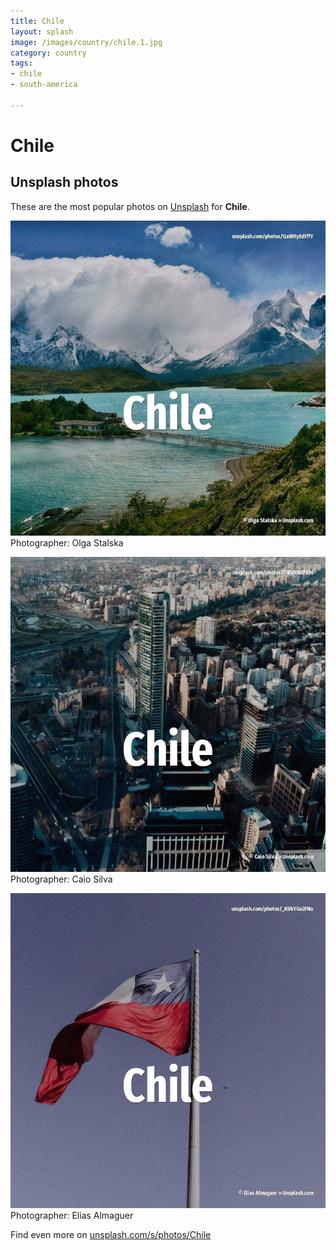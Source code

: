 ```yaml
---
title: Chile
layout: splash
image: /images/country/chile.1.jpg
category: country
tags:
- chile
- south-america

---
```

# Chile



 
## Unsplash photos
These are the most popular photos on [Unsplash](https://unsplash.com) for **Chile**.
 
![Chile](/images/country/chile.1.jpg)
Photographer:  Olga Stalska
 
![Chile](/images/country/chile.2.jpg)
Photographer:  Caio Silva
 
![Chile](/images/country/chile.3.jpg)
Photographer:  Elias Almaguer
 
Find even more on [unsplash.com/s/photos/Chile](https://unsplash.com/s/photos/Chile)
 
